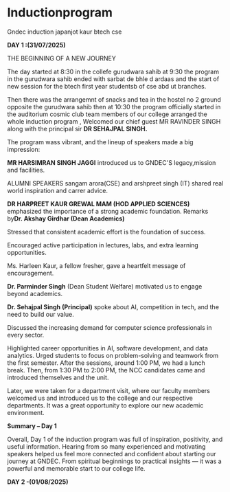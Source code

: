 # Inductionprogram
Gndec induction japanjot kaur btech cse

**DAY 1 :(31/07/2025)**

THE BEGINNING OF A NEW JOURNEY

The day started at 8:30 in the collefe gurudwara sahib  at 9:30 the program in the gurudwara sahib ended with sarbat de bhle d ardaas and the start of new session for the btech first year studentsb of cse abd ut branches.

Then there was the arrangemnt of snacks and tea in the hostel no 2 ground opposite the gurudwara sahib
then at 10:30 the program officially started in the auditorium cosmic club team members of our college arranged the whole induction program , Welcomed our chief guest MR RAVINDER SINGH along with the principal sir **DR SEHAJPAL SINGH.**

The program wass vibrant, and the lineup of speakers made a big impression:

**MR HARSIMRAN SINGH JAGGI**
introduced us to GNDEC'S legacy,mission and facilities.


ALUMNI SPEAKERS sangam arora(CSE) and arshpreet singh (IT) shared real world inspiration and carrer advice.

**DR HARPREET KAUR GREWAL MAM (HOD APPLIED SCIENCES)**
emphasized the importance of a strong academic foundation.
Remarks by**Dr. Akshay Girdhar (Dean Academics)**

Stressed that consistent academic effort is the foundation of success.

Encouraged active participation in lectures, labs, and extra learning opportunities.

Ms. Harleen Kaur, a fellow fresher, gave a heartfelt message of encouragement.

**Dr. Parminder Singh** (Dean Student Welfare) motivated us to engage beyond academics.

**Dr. Sehajpal Singh (Principal)** spoke about AI, competition in tech, and the need to build our value.

Discussed the increasing demand for computer science professionals in every sector.

Highlighted career opportunities in AI, software development, and data analytics.
Urged students to focus on problem-solving and teamwork from the first semester.
After the sessions, around 1:00 PM, we had a lunch break. Then, from 1:30 PM to 2:00 PM, the NCC candidates came and introduced themselves and the unit.

Later, we were taken for a department visit, where our faculty members welcomed us and introduced us to the college and our respective departments. It was a great opportunity to explore our new academic environment.

**Summary – Day 1**

Overall, Day 1 of the induction program was full of inspiration, positivity, and useful information. Hearing from so many experienced and motivating speakers helped us feel more connected and confident about starting our journey at GNDEC. From spiritual beginnings to practical insights — it was a powerful and memorable start to our college life.



**DAY 2 -(01/08/2025)**

